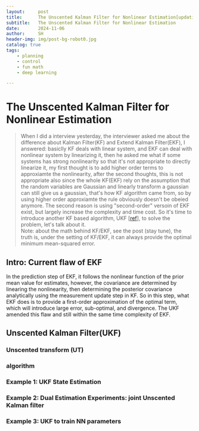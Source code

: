 ```yaml
---
layout:     post
title:      The Unscented Kalman Filter for Nonlinear Estimation[updating] 
subtitle:   The Unscented Kalman Filter for Nonlinear Estimation
date:       2024-11-06
author:     SH
header-img: img/post-bg-robot0.jpg
catalog: true
tags:
    - planning
    - control
    - fun math
    - deep learning

---
```



# The Unscented Kalman Filter for Nonlinear Estimation

>When I did a interview yesterday, the interviewer asked me about the difference about Kalman Filter(KF) and Extend Kalman Filter(EKF), I answered: basiclly KF deals with linear system, and EKF can deal with nonlinear system by linearizing it, then he asked me what if some systems has strong nonlinearity so that it's not appropriate to directly linearize it, my first thought is to add higher order terms to approxiamte the nonlinearity, after the second thoughts, this is not appropriate also since the whole KF(EKF) rely on the assumption that the random variables are Gaussian and linearly transform a gaussian can still give us a gaussian, that's how KF algorithm came from, so by using higher order approxiamte the rule obviously doesn't be obeied anymore. The second reason is using "second-order" versoin of EKF exist, but largely increase the complexity and time cost. So it's time to introduce another KF based algorithm, UKF [[ref](https://groups.seas.harvard.edu/courses/cs281/papers/unscented.pdf)], to solve the problem, let's talk about it.   
>Note: about the math behind KF/EKF, see the post (stay tune), the truth is, under the setting of KF/EKF, it can always provide the optimal minimum mean-squared error. 


## Intro: Current flaw of EKF
In the prediction step of EKF, it follows the nonlinear function of the prior mean value for estimates, however, the covariance are determined by linearing the nonlinearity, then determining the posterior covariance analytically using the measurement update step in KF. So in this step, what EKF does is to provide a first-order approximation of the optimal term, which will introduce large error, sub-optimal, and divergence. The UKF amended this flaw and still within the same time complexity of EKF.


## Unscented Kalman Filter(UKF)

### Unscented transform (UT)

### algorithm

### Example 1: UKF State Estimation

### Example 2: Dual Estimation Experiments: joint Unscented Kalman filter

### Example 3: UKF to train NN parameters

